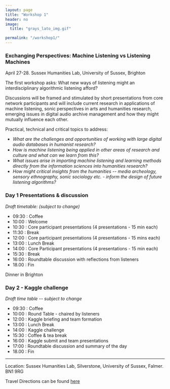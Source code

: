 ```yaml
---
layout: page
title: "Workshop 1"
header: no
image:
  title: "grays_lato_img.gif"

permalink: "/workshop1/"
---
```



### Exchanging Perspectives: Machine Listening vs Listening Machines
April 27-28. Sussex Humanities Lab, University of Sussex, Brighton

The first workshop asks: What new ways of listening might an interdisciplinary algorithmic listening afford?


 Discussions will be framed and stimulated by short presentations from core network participants and will include current research in applications of machine listening, sonic perspectives in arts and humanities research, emerging issues in digital audio archive management and how they might mutually influence each other.

Practical, technical and critical topics to address:
* *What are the challenges and opportunities of working with large digital audio databases in humanist research?*
* *How is machine listening being applied in other areas of research and culture and what can we learn from this?*
* *What issues arise in importing machine listening and learning methods directly from the information sciences into humanities research?*
* *How might critical insights from the humanities -- media archeology, sensory ethnography, sonic sociology etc. - inform the design of future listening algorithms?*  

### Day 1 Presentations & discussion

*Draft timetable: (subject to change)*
+ 09:30 : Coffee
+ 10:00 : Welcome
+ 10:30 : Core participant presentations (4 presentations - 15 min each)
+ 11:30 : Break
+ 12:00 : Core participant presentations (4 presentations - 15 mins each)
+ 13:00 : Lunch Break
+ 14:00 : Core Participant presentations (4 presentations - 15 min each)
+ 15:30 : Break
+ 16:00 : Roundtable discussion with reflections from listeners
+ 18.00 : Fin

Dinner in Brighton


### Day 2 - Kaggle challenge

*Draft time table -- subject to change*
+ 09:30 : Coffee
+ 10:00 : Round Table - chaired by listeners
+ 12:00 : Kaggle briefing and team formation
+ 13:00 : Lunch Break
+ 14:00 : Kaggle challenge
+ 15:30 : Coffee & tea break
+ 16:00 : Kaggle submit and team presentations
+ 17:00 : Roundtable discussion and summary of the day
+ 18.00 : Fin


----

Location: Sussex Humanities Lab, Silverstone, University of Sussex, Falmer. BN1 9RG

Travel Directions can be found [here](http://www.sussex.ac.uk/about/directions)
